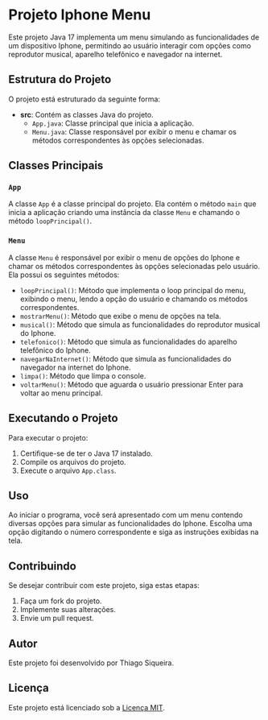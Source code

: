 # Projeto Iphone Menu

Este projeto Java 17 implementa um menu simulando as funcionalidades de um dispositivo Iphone, permitindo ao usuário interagir com opções como reprodutor musical, aparelho telefônico e navegador na internet.

## Estrutura do Projeto

O projeto está estruturado da seguinte forma:

- **src**: Contém as classes Java do projeto.
  - `App.java`: Classe principal que inicia a aplicação.
  - `Menu.java`: Classe responsável por exibir o menu e chamar os métodos correspondentes às opções selecionadas.

## Classes Principais

### `App`

A classe `App` é a classe principal do projeto. Ela contém o método `main` que inicia a aplicação criando uma instância da classe `Menu` e chamando o método `loopPrincipal()`.

### `Menu`

A classe `Menu` é responsável por exibir o menu de opções do Iphone e chamar os métodos correspondentes às opções selecionadas pelo usuário. Ela possui os seguintes métodos:

- `loopPrincipal()`: Método que implementa o loop principal do menu, exibindo o menu, lendo a opção do usuário e chamando os métodos correspondentes.
- `mostrarMenu()`: Método que exibe o menu de opções na tela.
- `musical()`: Método que simula as funcionalidades do reprodutor musical do Iphone.
- `telefonico()`: Método que simula as funcionalidades do aparelho telefônico do Iphone.
- `navegarNaInternet()`: Método que simula as funcionalidades do navegador na internet do Iphone.
- `limpa()`: Método que limpa o console.
- `voltarMenu()`: Método que aguarda o usuário pressionar Enter para voltar ao menu principal.

## Executando o Projeto

Para executar o projeto:

1. Certifique-se de ter o Java 17 instalado.
2. Compile os arquivos do projeto.
3. Execute o arquivo `App.class`.

## Uso

Ao iniciar o programa, você será apresentado com um menu contendo diversas opções para simular as funcionalidades do Iphone. Escolha uma opção digitando o número correspondente e siga as instruções exibidas na tela.

## Contribuindo

Se desejar contribuir com este projeto, siga estas etapas:

1. Faça um fork do projeto.
2. Implemente suas alterações.
3. Envie um pull request.

## Autor

Este projeto foi desenvolvido por Thiago Siqueira.

## Licença

Este projeto está licenciado sob a [Licença MIT](https://opensource.org/licenses/MIT).
